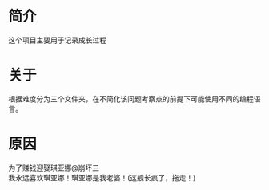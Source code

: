 # 简介
这个项目主要用于记录成长过程
# 关于
根据难度分为三个文件夹，在不简化该问题考察点的前提下可能使用不同的编程语言。
# 原因
为了赚钱迎娶琪亚娜@崩坏三  
我永远喜欢琪亚娜！琪亚娜是我老婆！(这舰长疯了，拖走！)